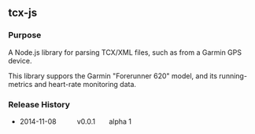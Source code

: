 ## tcx-js

### Purpose

A Node.js library for parsing TCX/XML files, such as from a Garmin GPS device.

This library suppors the Garmin "Forerunner 620" model, and its running-metrics
and heart-rate monitoring data.

### Release History

* 2014-11-08   v0.0.1  alpha 1
